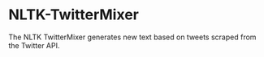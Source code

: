 # NLTK-TwitterMixer
The NLTK TwitterMixer generates new text based on tweets scraped from the Twitter API.
